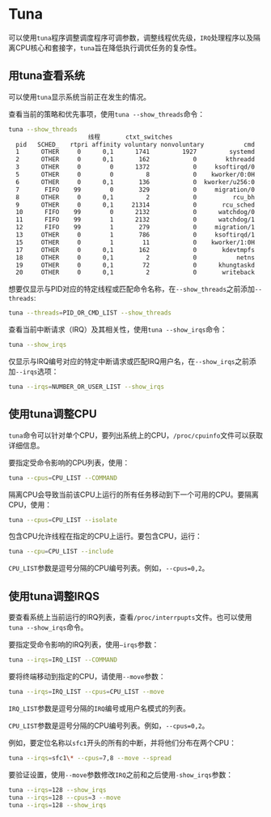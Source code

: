 # Tuna

可以使用`tuna`程序调整调度程序可调参数，调整线程优先级，`IRQ`处理程序以及隔离CPU核心和套接字，`tuna`旨在降低执行调优任务的复杂性。



## 用tuna查看系统

可以使用`tuna`显示系统当前正在发生的情况。

查看当前的策略和优先事项，使用`tuna --show_threads`命令：

```bash
tuna --show_threads
                      线程       ctxt_switches
  pid   SCHED_   rtpri affinity voluntary nonvoluntary           cmd
  1      OTHER     0      0,1      1741         1927         systemd
  2      OTHER     0      0,1       162            0        kthreadd
  3      OTHER     0        0      1372            0     ksoftirqd/0
  5      OTHER     0        0         8            0    kworker/0:0H
  6      OTHER     0      0,1       136            0  kworker/u256:0
  7       FIFO    99        0       329            0     migration/0
  8      OTHER     0      0,1         2            0          rcu_bh
  9      OTHER     0      0,1     21314            0       rcu_sched
  10      FIFO    99        0      2132            0      watchdog/0
  11      FIFO    99        1      2132            0      watchdog/1
  12      FIFO    99        1       279            0     migration/1
  13     OTHER     0        1       786            0     ksoftirqd/1
  15     OTHER     0        1        11            0    kworker/1:0H
  17     OTHER     0      0,1       162            0       kdevtmpfs
  18     OTHER     0      0,1         2            0           netns
  19     OTHER     0      0,1        72            0      khungtaskd
  20     OTHER     0      0,1         2            0       writeback
```



想要仅显示与PID对应的特定线程或匹配命令名称，在`--show_threads`之前添加`--threads`:

```bash
tuna --threads=PID_OR_CMD_LIST --show_threads
```

查看当前中断请求（IRQ）及其相关性，使用`tuna --show_irqs`命令：

```bash
tuna --show_irqs
```

仅显示与IRQ编号对应的特定中断请求或匹配IRQ用户名，在`--show_irqs`之前添加`--irqs`选项：

```bash
tuna --irqs=NUMBER_OR_USER_LIST --show_irqs
```

## 使用tuna调整CPU

`tuna`命令可以针对单个CPU，要列出系统上的CPU，`/proc/cpuinfo`文件可以获取详细信息。

要指定受命令影响的CPU列表，使用：

```bash
tuna --cpus=CPU_LIST --COMMAND
```

隔离CPU会导致当前该CPU上运行的所有任务移动到下一个可用的CPU。要隔离CPU，使用：

```bash
tuna --cpus=CPU_LIST --isolate
```

包含CPU允许线程在指定的CPU上运行。要包含CPU，运行：

```bash
tuna --cpu=CPU_LIST --include
```

`CPU_LIST`参数是逗号分隔的CPU编号列表。例如，`--cpus=0,2`。

## 使用tuna调整IRQS

要查看系统上当前运行的IRQ列表，查看`/proc/interrpupts`文件。也可以使用`tuna --show_irqs`命令。

要指定受命令影响的IRQ列表，使用`–irqs`参数：

```bash
tuna --irqs=IRQ_LIST --COMMAND
```

要将终端移动到指定的CPU，请使用`--move`参数：

```bash
tuna --irqs=IRQ_LIST --cpus=CPU_LIST --move
```

`IRQ_LIST`参数是逗号分隔的`IRQ`编号或用户名模式的列表。

`CPU_LIST`参数是逗号分隔的CPU编号列表。例如，`--cpus=0,2`。

例如，要定位名称以`sfc1`开头的所有的中断，并将他们分布在两个CPU：

```bash
tuna --irqs=sfc1\* --cpus=7,8 --move --spread
```

要验证设置，使用`--move`参数修改`IRQ`之前和之后使用`-show_irqs`参数：

```bash
tuna --irqs=128 --show_irqs
tuna --irqs=128 --cpus=3 --move
tuna --irqs=128 --show_irqs
```


